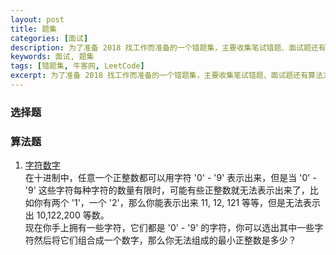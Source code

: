 ```yaml
---
layout: post
title: 题集
categories: [面试]
description: 为了准备 2018 找工作而准备的一个错题集，主要收集笔试错题、面试题还有算法方面的问题，主要来源于牛客网、LeetCode
keywords: 面试, 题集
tags: [错题集, 牛客网, LeetCode]
excerpt: 为了准备 2018 找工作而准备的一个错题集，主要收集笔试错题、面试题还有算法方面的问题，主要来源于牛客网、LeetCode
---
```


### 选择题

### 算法题
1. [字符数字][href1]  
在十进制中，任意一个正整数都可以用字符 '0' - '9' 表示出来，但是当 '0' - '9' 这些字符每种字符的数量有限时，可能有些正整数就无法表示出来了，比如你有两个 '1'，一个 '2'，那么你能表示出来 11, 12, 121 等等，但是无法表示出 10,122,200 等数。    
现在你手上拥有一些字符，它们都是 '0' - '9' 的字符，你可以选出其中一些字符然后将它们组合成一个数字，那么你无法组成的最小正整数是多少？


[href1]: /2018/03/24/min-integral/
